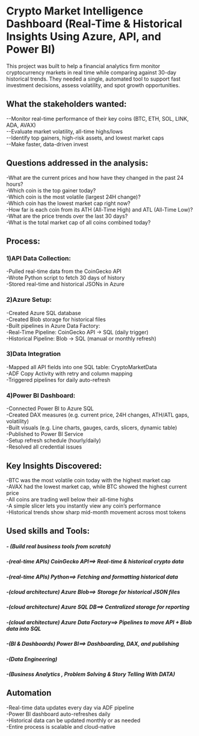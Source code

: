 # Crypto Market Intelligence Dashboard (Real-Time & Historical Insights Using Azure, API, and Power BI)

This project was built to help a financial analytics firm monitor cryptocurrency markets in real time while comparing against 30-day historical trends. They needed a single, automated tool to support fast investment decisions, assess volatility, and spot growth opportunities.


## What the stakeholders wanted:

--Monitor real-time performance of their key coins (BTC, ETH, SOL, LINK, ADA, AVAX)  
--Evaluate market volatility, all-time highs/lows  
--Identify top gainers, high-risk assets, and lowest market caps  
--Make faster, data-driven invest   


## Questions addressed in the analysis:

-What are the current prices and how have they changed in the past 24 hours?  
-Which coin is the top gainer today?  
-Which coin is the most volatile (largest 24H change)?  
-Which coin has the lowest market cap right now?  
-How far is each coin from its ATH (All-Time High) and ATL (All-Time Low)?  
-What are the price trends over the last 30 days?  
-What is the total market cap of all coins combined today?  

## Process:

### 1)API Data Collection:

-Pulled real-time data from the CoinGecko API  
-Wrote Python script to fetch 30 days of history  
-Stored real-time and historical JSONs in Azure  

### 2)Azure Setup:

-Created Azure SQL database  
-Created Blob storage for historical files  
-Built pipelines in Azure Data Factory:  
    -Real-Time Pipeline: CoinGecko API → SQL (daily trigger)  
    -Historical Pipeline: Blob → SQL (manual or monthly refresh)  

### 3)Data Integration

-Mapped all API fields into one SQL table: CryptoMarketData  
-ADF Copy Activity with retry and column mapping  
-Triggered pipelines for daily auto-refresh  

### 4)Power BI Dashboard:

-Connected Power BI to Azure SQL  
-Created DAX measures (e.g. current price, 24H changes, ATH/ATL gaps, volatility)  
-Built visuals (e.g. Line charts, gauges, cards, slicers, dynamic table)  
-Published to Power BI Service  
-Setup refresh schedule (hourly/daily)  
-Resolved all credential issues  


## Key Insights Discovered:

-BTC was the most volatile coin today with the highest market cap  
-AVAX had the lowest market cap, while BTC showed the highest current price  
-All coins are trading well below their all-time highs  
-A simple slicer lets you instantly view any coin’s performance  
-Historical trends show sharp mid-month movement across most tokens  


## Used skills and Tools:

##### - (Build real business tools from scratch)  
##### -(real-time APIs) CoinGecko API==>	Real-time & historical crypto data  
##### -(real-time APIs) Python==>	Fetching and formatting historical data  
##### -(cloud architecture) Azure Blob==>	Storage for historical JSON files  
##### -(cloud architecture) Azure SQL DB==>	Centralized storage for reporting  
##### -(cloud architecture) Azure Data Factory==>	Pipelines to move API + Blob data into SQL  
##### -(BI & Dashboards) Power BI==>	Dashboarding, DAX, and publishing  
##### -(Data Engineering)  
##### -(Business Analytics , Problem Solving & Story Telling With DATA)  


## Automation
-Real-time data updates every day via ADF pipeline  
-Power BI dashboard auto-refreshes daily  
-Historical data can be updated monthly or as needed  
-Entire process is scalable and cloud-native  


